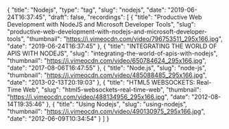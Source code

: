 {
  "title": "Nodejs",
  "type": "tag",
  "slug": "nodejs",
  "date": "2019-06-24T16:37:45",
  "draft": false,
  "recordings": [
    {
      "title": "Productive Web Development with NodeJS and Microsoft Developer Tools",
      "slug": "productive-web-development-with-nodejs-and-microsoft-developer-tools",
      "thumbnail": "https://i.vimeocdn.com/video/796753511_295x166.jpg",
      "date": "2019-06-24T16:37:45"
    },
    {
      "title": "INTEGRATING THE WORLD OF APIS WITH NODEJS",
      "slug": "integrating-the-world-of-apis-with-nodejs",
      "thumbnail": "https://i.vimeocdn.com/video/650784624_295x166.jpg",
      "date": "2017-08-06T16:47:55"
    },
    {
      "title": "Node.js",
      "slug": "node-js",
      "thumbnail": "https://i.vimeocdn.com/video/485088485_295x166.jpg",
      "date": "2013-02-13T20:19:03"
    },
    {
      "title": "HTML5 WEBSOCKETS: Real-Time Web",
      "slug": "html5-websockets-real-time-web",
      "thumbnail": "https://i.vimeocdn.com/video/488134956_295x166.jpg",
      "date": "2012-08-14T19:35:46"
    },
    {
      "title": "Using Nodejs",
      "slug": "using-nodejs",
      "thumbnail": "https://i.vimeocdn.com/video/490130975_295x166.jpg",
      "date": "2012-06-09T10:34:54"
    }
  ]
}